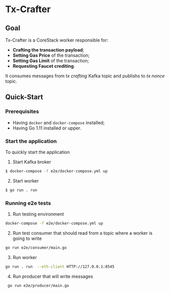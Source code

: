 # Tx-Crafter

## Goal

Tx-Crafter is a CoreStack worker responsible for:

- **Crafting the transaction payload**;  
- **Setting Gas Price** of the transaction;
- **Setting Gas Limit** of the transaction;
- **Requesting Faucet crediting**.

It consumes messages from *tx crafting* Kafka topic and publishs to *tx nonce* topic.

## Quick-Start

### Prerequisites

- Having ```docker``` and ```docker-compose``` installed;
- Having Go 1.11 installed or upper.

### Start the application

To quickly start the application

1. Start Kafka broker

```sh
$ docker-compose -f e2e/docker-compose.yml up
```


2. Start worker

```sh
$ go run . run
```

### Running e2e tests

1. Run testing environment

```bash
docker-compose -f e2e/docker-compose.yml up
```

2. Run test consumer that should read from a topic where a worker is going to write 

```bash
go run e2e/consumer/main.go
```

3. Run worker

```bash
go run . run  --eth-client HTTP://127.0.0.1:8545
```

4. Run producer that will write messages 

```bash
 go run e2e/producer/main.go
```